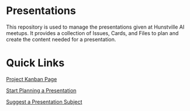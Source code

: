 # Presentations

This repository is used to manage the presentations given at Hunstville AI meetups. It provides a collection of Issues, Cards, and Files to plan and create the content needed for a presentation.

# Quick Links

[Project Kanban Page](https://github.com/HSV-AI/presentations/projects/1)

[Start Planning a Presentation](https://github.com/HSV-AI/presentations/issues/new?assignees=&labels=presentation&template=presentation-template.md&title=%5BPresentation%5D)

[Suggest a Presentation Subject](https://github.com/HSV-AI/presentations/issues/new)
